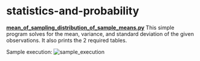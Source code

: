 # statistics-and-probability

[**mean_of_sampling_distribution_of_sample_means.py**](https://github.com/johnobogne/statistics-and-probability/blob/main/mean_of_sampling_distribution_of_sample_means.py)
This simple program solves for the mean, variance, and standard deviation of the given observations. It also prints the 2 required tables.

Sample execution:
![sample_execution](https://user-images.githubusercontent.com/23580313/124157195-14f8d480-dacb-11eb-83a8-3ddac7ebc111.png)

